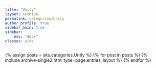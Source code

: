 ```yaml
---
title: "Unity"
layout: archive
permalink: categories/Unity
author_profile: true
sidebar_main: true
sidebar:
    nav: "docs"
classes: wide
---
```


{% assign posts = site.categories.Unity %}
{% for post in posts %} {% include archive-single2.html type=page.entries_layout %} {% endfor %}